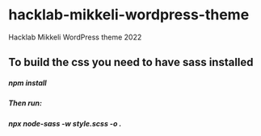 # hacklab-mikkeli-wordpress-theme
Hacklab Mikkeli WordPress theme 2022

## To build the css you need to have sass installed
##### npm install
##### Then run:
##### npx node-sass -w style.scss -o .